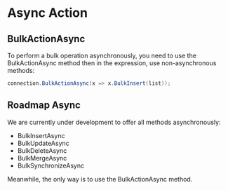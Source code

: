 # Async Action

## BulkActionAsync

To perform a bulk operation asynchronously, you need to use the BulkActionAsync method then in the expression, use non-asynchronous methods:

```csharp
connection.BulkActionAsync(x => x.BulkInsert(list));
```

## Roadmap Async

We are currently under development to offer all methods asynchronously:
- BulkInsertAsync
- BulkUpdateAsync
- BulkDeleteAsync
- BulkMergeAsync
- BulkSynchronizeAsync

Meanwhile, the only way is to use the BulkActionAsync method.
